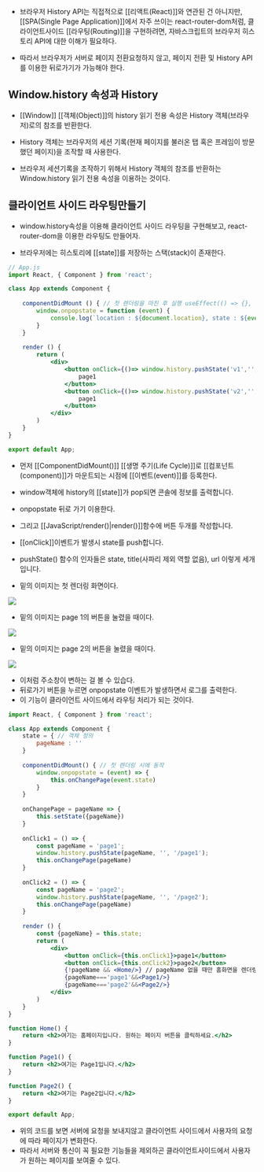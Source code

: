 - 브라우저 History API는 직접적으로 [[리액트(React)]]와 연관된 건 아니지만, [[SPA(Single Page Application)]]에서 자주 쓰이는 react-router-dom처럼, 클라이언트사이드 [[라우팅(Routing)]]을 구현하려면, 자바스크립트의 브라우저 히스토리 API에 대한 이해가 필요하다.

- 따라서 브라우저가 서버로 페이지 전환요청하지 않고, 페이지 전환 및 History API를 이용한 뒤로가기가 가능해야 한다.

## Window.history 속성과 History

- [[Window]] [[객체(Object)]]의 history 읽기 전용 속성은 History 객체(브라우저)로의 참조를 반환한다. 

- History 객체는 브라우저의 세션 기록(현재 페이지를 불러온 탭 혹은 프레임이 방문했던 페이지)을 조작할 때 사용한다.
- 브라우저 세션기록을 조작하기 위해서 History 객체의 참조를 반환하는 Window.history 읽기 전용 속성을 이용하는 것이다.

## 클라이언트 사이드 라우팅만들기

- window.history속성을 이용해 클라이언트 사이드 라우팅을 구현해보고, react-router-dom을 이용한 라우팅도 만들어자.

- 브라우저에는 히스토리에 [[state]]를 저장하는 스택(stack)이 존재한다.

```jsx
// App.js
import React, { Component } from 'react';

class App extends Component {
	
	componentDidMount () { // 첫 렌더링을 마친 후 실행 useEffect(() => {}, [])
		window.onpopstate = function (event) {
		    console.log(`location : ${document.location}, state : ${event.state}`)
		}
	} 
	
	render () {
		return (
			<div>
				<button onClick={()=> window.history.pushState('v1','','/page1')}>
					page1
		        </button>
		        <button onClick={()=> window.history.pushState('v2','','/page2')}>
			        page1
		        </button>
		    </div>
		)
	}
}

export default App;
```

- 먼저 [[ComponentDidMount()]] [[생명 주기(Life Cycle)]]로 [[컴포넌트(component)]]가 마운트되는 시점에 [[이벤트(event)]]를 등록한다.

- window객체에 history의 [[state]]가 pop되면 콘솔에 정보를 출력합니다. 
- onpopstate 뒤로 가기 이용한다.

- 그리고 [[JavaScript/render()|render()]]함수에 버튼 두개를 작성합니다.

- [[onClick]]이벤트가 발생시 state를 push합니다.  
- pushState() 함수의 인자들은 state, title(사파리 제외 역할 없음), url 이렇게 세개입니다.

- 밑의 이미지는 첫 렌더링 화면이다.

![](https://velog.velcdn.com/images%2Fkwonh%2Fpost%2Ff5fec5f0-159c-41a3-9ba3-a6b9a9bdf832%2Fhistory1.png)

- 밑의 이미지는 page 1의 버튼을 눌렸을 때이다.

![](https://velog.velcdn.com/images%2Fkwonh%2Fpost%2Ff99a8246-9387-4c14-b154-04573a3c6b42%2Fhistory2.png)

- 밑의 이미지는 page 2의 버튼을 눌렸을 때이다.

![](https://velog.velcdn.com/images%2Fkwonh%2Fpost%2F16a9bbe9-a7ad-472c-af32-3bf3eae8011f%2Fhistory3.png)

- 이처럼 주소창이 변하는 걸 볼 수 있습다.
- 뒤로가기 버튼을 누르면 onpopstate 이벤트가 발생하면서 로그를 출력한다.
- 이 기능이 클라이언트 사이드에서 라우팅 처리가 되는 것이다.

```jsx
import React, { Component } from 'react';

class App extends Component {
	state = { // 객체 정의
	    pageName : ''
	}
	
	componentDidMount() { // 첫 렌더링 시에 동작
		window.onpopstate = (event) => {
			this.onChangePage(event.state)
		}
	}
	  
	onChangePage = pageName => {
		this.setState({pageName})
	}
	  
	onClick1 = () => {
	    const pageName = 'page1';
	    window.history.pushState(pageName, '', '/page1');
	    this.onChangePage(pageName)  
	}
	
	onClick2 = () => {
	    const pageName = 'page2';
	    window.history.pushState(pageName, '', '/page2');
	    this.onChangePage(pageName)  
	}
	
	render () {
		const {pageName} = this.state;
	    return (
		    <div>
				<button onClick={this.onClick1}>page1</button>
			    <button onClick={this.onClick2}>page2</button>
			    {!pageName && <Home/>} // pageName 없을 때만 홈화면을 렌더링
			    {pageName==='page1'&&<Page1/>}
			    {pageName==='page2'&&<Page2/>}
		    </div>
		)
	}
}

function Home() {            
	return <h2>여기는 홈페이지입니다. 원하는 페이지 버튼을 클릭하세요.</h2>
}

function Page1() {
	return <h2>여기는 Page1입니다.</h2>
}

function Page2() {
	return <h2>여기는 Page2입니다.</h2>
}

export default App;
```

- 위의 코드를 보면 서버에 요청을 보내지않고 클라이언트 사이드에서 사용자의 요청에 따라 페이지가 변화한다.
- 따라서 서버와 통신이 꼭 필요한 기능들을 제외하곤 클라이언트사이드에서 사용자가 원하는 페이지를 보여줄 수 있다.